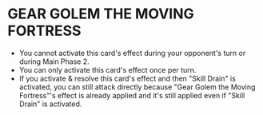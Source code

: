 # GEAR GOLEM THE MOVING FORTRESS

*   You cannot activate this card's effect during your opponent's turn or during Main Phase 2.
*   You can only activate this card's effect once per turn.
*   If you activate & resolve this card's effect and then "Skill Drain" is activated, you can still attack directly because "Gear Golem the Moving Fortress"'s effect is already applied and it's still applied even if "Skill Drain" is activated.
